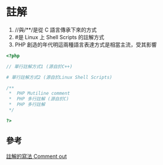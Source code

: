 # 註解

1. //與/\*\*/是從 C 語言傳承下來的方式
2. #是 Linux 上 Shell Scripts 的註解方式
3. PHP 創造的年代明這兩種語言表達方式是相當主流，受其影響

```php
<?php

// 單行註解方式1 (源自於C++)

# 單行註解方式2 (源自於Linux Shell Scripts)

/**
 *  PHP Mutiline comment
 *  PHP 多行註解 (源自於C)
 *  PHP 多行註解
 */

?>
```

## 參考

[註解的寫法 Comment out](https://progressbar.tw/posts/148")
